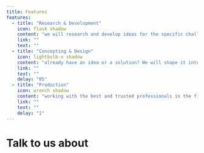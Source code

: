 ```yaml
---
title: Features
features:
  - title: "Research & Development"
    icon: flask shadow
    content: "we will research and develop ideas for the specific challenge you face"
    link: ""
    text: ""  
  - title: "Concepting & Design"
    icon: lightbulb-o shadow
    content: "already have an idea or a solution? We will shape it into a consistent concept designed according to your needs"
    link: ""
    text: ""
    delay: "05"   
  - title: "Production"
    icon: wrench shadow
    content: "working with the best and trusted professionals in the field we will oversee the production of a designed product"
    link: ""
    text: ""
    delay: "1"
---
```


# Talk to us about
